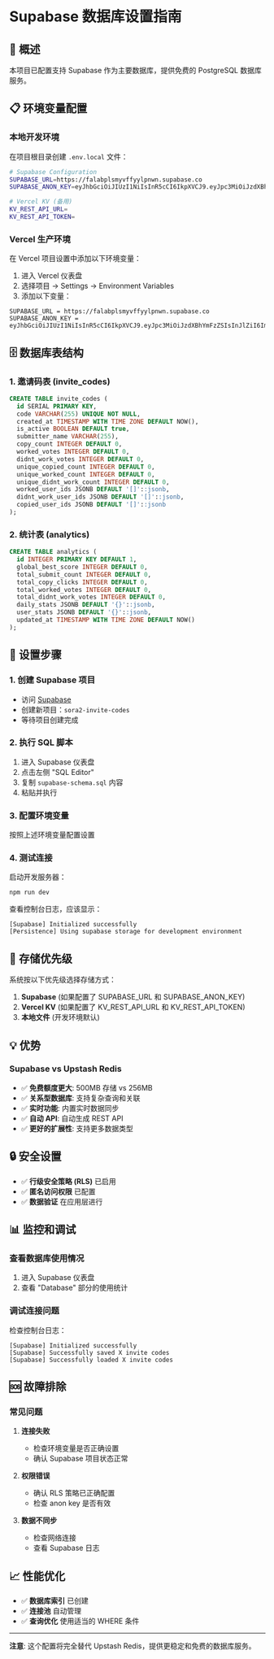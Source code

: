 # Supabase 数据库设置指南

## 🎯 概述

本项目已配置支持 Supabase 作为主要数据库，提供免费的 PostgreSQL 数据库服务。

## 📋 环境变量配置

### 本地开发环境
在项目根目录创建 `.env.local` 文件：

```bash
# Supabase Configuration
SUPABASE_URL=https://falabplsmyvffyylpnwn.supabase.co
SUPABASE_ANON_KEY=eyJhbGciOiJIUzI1NiIsInR5cCI6IkpXVCJ9.eyJpc3MiOiJzdXBhYmFzZSIsInJlZiI6ImZhbGFicGxzbXl2ZmZ5eWxwbnduIiwicm9sZSI6ImFub24iLCJpYXQiOjE3NTk1Mzk5MTAsImV4cCI6MjA3NTExNTkxMH0.YL6i92IQkMCJej4u0ga85pdGBSDAiqh9MhQBcUautAE

# Vercel KV (备用)
KV_REST_API_URL=
KV_REST_API_TOKEN=
```

### Vercel 生产环境
在 Vercel 项目设置中添加以下环境变量：

1. 进入 Vercel 仪表盘
2. 选择项目 → Settings → Environment Variables
3. 添加以下变量：

```
SUPABASE_URL = https://falabplsmyvffyylpnwn.supabase.co
SUPABASE_ANON_KEY = eyJhbGciOiJIUzI1NiIsInR5cCI6IkpXVCJ9.eyJpc3MiOiJzdXBhYmFzZSIsInJlZiI6ImZhbGFicGxzbXl2ZmZ5eWxwbnduIiwicm9sZSI6ImFub24iLCJpYXQiOjE3NTk1Mzk5MTAsImV4cCI6MjA3NTExNTkxMH0.YL6i92IQkMCJej4u0ga85pdGBSDAiqh9MhQBcUautAE
```

## 🗄️ 数据库表结构

### 1. 邀请码表 (invite_codes)
```sql
CREATE TABLE invite_codes (
  id SERIAL PRIMARY KEY,
  code VARCHAR(255) UNIQUE NOT NULL,
  created_at TIMESTAMP WITH TIME ZONE DEFAULT NOW(),
  is_active BOOLEAN DEFAULT true,
  submitter_name VARCHAR(255),
  copy_count INTEGER DEFAULT 0,
  worked_votes INTEGER DEFAULT 0,
  didnt_work_votes INTEGER DEFAULT 0,
  unique_copied_count INTEGER DEFAULT 0,
  unique_worked_count INTEGER DEFAULT 0,
  unique_didnt_work_count INTEGER DEFAULT 0,
  worked_user_ids JSONB DEFAULT '[]'::jsonb,
  didnt_work_user_ids JSONB DEFAULT '[]'::jsonb,
  copied_user_ids JSONB DEFAULT '[]'::jsonb
);
```

### 2. 统计表 (analytics)
```sql
CREATE TABLE analytics (
  id INTEGER PRIMARY KEY DEFAULT 1,
  global_best_score INTEGER DEFAULT 0,
  total_submit_count INTEGER DEFAULT 0,
  total_copy_clicks INTEGER DEFAULT 0,
  total_worked_votes INTEGER DEFAULT 0,
  total_didnt_work_votes INTEGER DEFAULT 0,
  daily_stats JSONB DEFAULT '{}'::jsonb,
  user_stats JSONB DEFAULT '{}'::jsonb,
  updated_at TIMESTAMP WITH TIME ZONE DEFAULT NOW()
);
```

## 🚀 设置步骤

### 1. 创建 Supabase 项目
- 访问 [Supabase](https://supabase.com)
- 创建新项目：`sora2-invite-codes`
- 等待项目创建完成

### 2. 执行 SQL 脚本
1. 进入 Supabase 仪表盘
2. 点击左侧 "SQL Editor"
3. 复制 `supabase-schema.sql` 内容
4. 粘贴并执行

### 3. 配置环境变量
按照上述环境变量配置设置

### 4. 测试连接
启动开发服务器：
```bash
npm run dev
```

查看控制台日志，应该显示：
```
[Supabase] Initialized successfully
[Persistence] Using supabase storage for development environment
```

## 🔄 存储优先级

系统按以下优先级选择存储方式：

1. **Supabase** (如果配置了 SUPABASE_URL 和 SUPABASE_ANON_KEY)
2. **Vercel KV** (如果配置了 KV_REST_API_URL 和 KV_REST_API_TOKEN)
3. **本地文件** (开发环境默认)

## 💡 优势

### Supabase vs Upstash Redis
- ✅ **免费额度更大**: 500MB 存储 vs 256MB
- ✅ **关系型数据库**: 支持复杂查询和关联
- ✅ **实时功能**: 内置实时数据同步
- ✅ **自动 API**: 自动生成 REST API
- ✅ **更好的扩展性**: 支持更多数据类型

## 🔒 安全设置

- ✅ **行级安全策略 (RLS)** 已启用
- ✅ **匿名访问权限** 已配置
- ✅ **数据验证** 在应用层进行

## 📊 监控和调试

### 查看数据库使用情况
1. 进入 Supabase 仪表盘
2. 查看 "Database" 部分的使用统计

### 调试连接问题
检查控制台日志：
```
[Supabase] Initialized successfully
[Supabase] Successfully saved X invite codes
[Supabase] Successfully loaded X invite codes
```

## 🆘 故障排除

### 常见问题

1. **连接失败**
   - 检查环境变量是否正确设置
   - 确认 Supabase 项目状态正常

2. **权限错误**
   - 确认 RLS 策略已正确配置
   - 检查 anon key 是否有效

3. **数据不同步**
   - 检查网络连接
   - 查看 Supabase 日志

## 📈 性能优化

- ✅ **数据库索引** 已创建
- ✅ **连接池** 自动管理
- ✅ **查询优化** 使用适当的 WHERE 条件

---

**注意**: 这个配置将完全替代 Upstash Redis，提供更稳定和免费的数据库服务。
